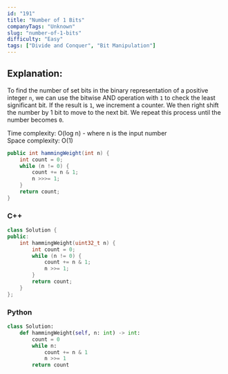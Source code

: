 ```yaml
---
id: "191"
title: "Number of 1 Bits"
companyTags: "Unknown"
slug: "number-of-1-bits"
difficulty: "Easy"
tags: ["Divide and Conquer", "Bit Manipulation"]
---
```


## Explanation:
To find the number of set bits in the binary representation of a positive integer `n`, we can use the bitwise AND operation with `1` to check the least significant bit. If the result is `1`, we increment a counter. We then right shift the number by 1 bit to move to the next bit. We repeat this process until the number becomes `0`.

Time complexity: O(log n) - where n is the input number  
Space complexity: O(1)
```java
public int hammingWeight(int n) {
    int count = 0;
    while (n != 0) {
        count += n & 1;
        n >>>= 1;
    }
    return count;
}
```

### C++
```cpp
class Solution {
public:
    int hammingWeight(uint32_t n) {
        int count = 0;
        while (n != 0) {
            count += n & 1;
            n >>= 1;
        }
        return count;
    }
};
```

### Python
```python
class Solution:
    def hammingWeight(self, n: int) -> int:
        count = 0
        while n:
            count += n & 1
            n >>= 1
        return count
```